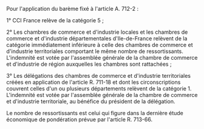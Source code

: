 Pour l'application du barème fixé à l'article A. 712-2 :

1° CCI France relève de la catégorie 5 ;

2° Les chambres de commerce et d'industrie locales et les chambres de commerce et d'industrie départementales d'Ile-de-France relèvent de la catégorie immédiatement inférieure à celle des chambres de commerce et d'industrie territoriales comportant le même nombre de ressortissants. L'indemnité est votée par l'assemblée générale de la chambre de commerce et d'industrie de région auxquelles les chambres sont rattachées ;

3° Les délégations des chambres de commerce et d'industrie territoriales créées en application de l'article R. 711-18 et dont les circonscriptions couvrent celles d'un ou plusieurs départements relèvent de la catégorie 1. L'indemnité est votée par l'assemblée générale de la chambre de commerce et d'industrie territoriale, au bénéfice du président de la délégation.

Le nombre de ressortissants est celui qui figure dans la dernière étude économique de pondération prévue par l'article R. 713-66.
